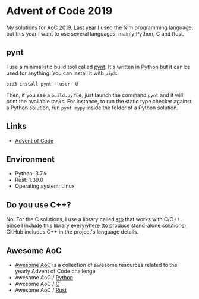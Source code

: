 Advent of Code 2019
===================

My solutions for [AoC 2019](https://adventofcode.com/2019/). [Last year](https://github.com/jabbalaci/AdventOfCode2018)
I used the Nim programming language, but this year I want to use several languages, mainly Python, C and Rust.

pynt
----

I use a minimalistic build tool called [pynt](https://github.com/rags/pynt). It's written in Python
but it can be used for anything. You can install it with `pip3`:

    pip3 install pynt --user -U

Then, if you see a `build.py` file, just launch the command `pynt` and it will print
the available tasks. For instance, to run the static type checker against a Python solution,
run `pynt mypy` inside the folder of a Python solution.

Links
-----

* [Advent of Code](https://adventofcode.com/)

Environment
-----------

* Python: 3.7.x
* Rust: 1.39.0
* Operating system: Linux

Do you use C++?
---------------

No. For the C solutions, I use a library called [stb](https://github.com/nothings/stb)
that works with C/C++. Since I include this library everywhere (to produce stand-alone solutions),
GitHub includes C++ in the project's language details.

Awesome AoC
-----------

* [Awesome AoC](https://github.com/Bogdanp/awesome-advent-of-code) is a collection of
  awesome resources related to the yearly Advent of Code challenge
* Awesome AoC / [Python](https://github.com/Bogdanp/awesome-advent-of-code#python)
* Awesome AoC / [C](https://github.com/Bogdanp/awesome-advent-of-code#c)
* Awesome AoC / [Rust](https://github.com/Bogdanp/awesome-advent-of-code#rust)
